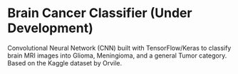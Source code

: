 # Brain Cancer Classifier (Under Development)
 Convolutional Neural Network (CNN) built with TensorFlow/Keras to classify brain MRI images into Glioma, Meningioma, and a general Tumor category. Based on the Kaggle dataset by Orvile.
